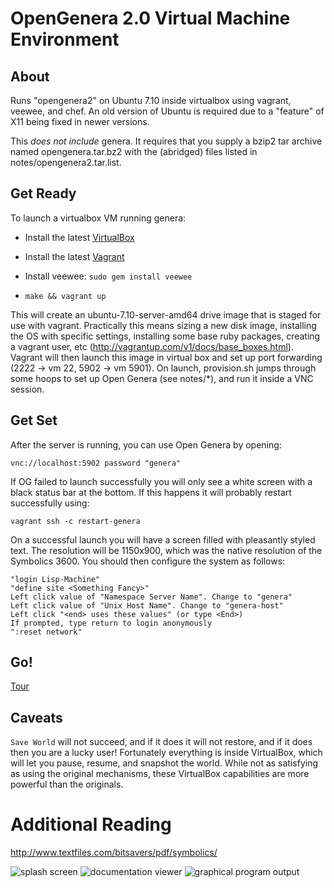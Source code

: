 # OpenGenera 2.0 Virtual Machine Environment

## About

Runs "opengenera2" on Ubuntu 7.10 inside virtualbox using vagrant, veewee, and chef. An old version of Ubuntu is required due to a "feature" of X11 being fixed in newer versions.

This *does not include* genera. It requires that you supply a bzip2 tar archive named opengenera.tar.bz2 with the (abridged) files listed in notes/opengenera2.tar.list.

## Get Ready
To launch a virtualbox VM running genera:

  * Install the latest [VirtualBox](https://www.virtualbox.org/wiki/Downloads)
  * Install the latest [Vagrant](https://www.vagrantup.com/downloads.html)
  * Install veewee: ```sudo gem install veewee```

  * ```make && vagrant up```

This will create an ubuntu-7.10-server-amd64 drive image that is staged for use with vagrant. Practically this means sizing a new disk image, installing the OS with specific settings, installing some base ruby packages, creating a vagrant user, etc (http://vagrantup.com/v1/docs/base_boxes.html). Vagrant will then launch this image in virtual box and set up port forwarding (2222 -> vm 22, 5902 -> vm 5901). On launch, provision.sh jumps through some hoops to set up Open Genera (see notes/*), and run it inside a VNC session.

## Get Set
After the server is running, you can use Open Genera by opening:

    vnc://localhost:5902 password "genera"

If OG failed to launch successfully you will only see a white screen with a black status bar at the bottom. If this happens it will probably restart successfully using:

    vagrant ssh -c restart-genera

On a successful launch you will have a screen filled with pleasantly styled text. The resolution will be 1150x900, which was the native resolution of the Symbolics 3600. You should then configure the system as follows:

    "login Lisp-Machine"
    "define site <Something Fancy>"
    Left click value of "Namespace Server Name". Change to "genera"
    Left click value of "Unix Host Name". Change to "genera-host"
    Left click "<end> uses these values" (or type <End>)
    If prompted, type return to login anonymously
    ":reset network"
    
## Go!

[Tour](TOUR.md)

## Caveats

```Save World``` will not succeed, and if it does it will not restore, and if it does then you are a lucky user! Fortunately everything is inside VirtualBox, which will let you pause, resume, and snapshot the world. While not as satisfying as using the original mechanisms, these VirtualBox capabilities are more powerful than the originals.

# Additional Reading

http://www.textfiles.com/bitsavers/pdf/symbolics/

![splash screen](https://github.com/ynniv/opengenera/raw/master/screenshots/splash%20screen.png)
![documentation viewer](https://github.com/ynniv/opengenera/raw/master/screenshots/document%20examiner.png) 
![graphical program output](https://github.com/ynniv/opengenera/raw/master/screenshots/sample%20program.png)